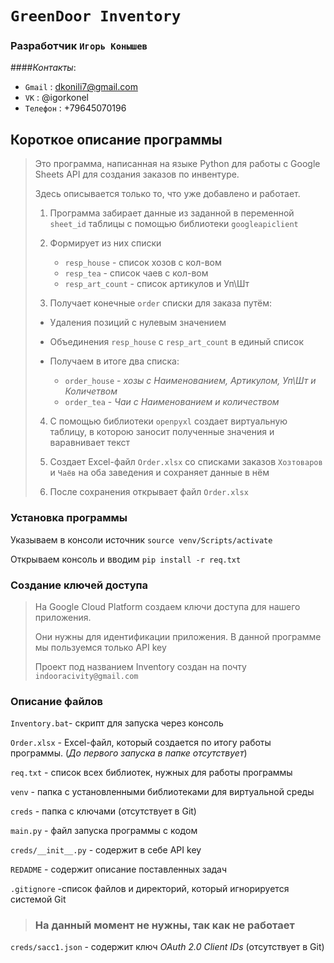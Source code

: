 # `GreenDoor Inventory`
### Разработчик `Игорь Конышев`
####*Контакты*:
* `Gmail` : dkonili7@gmail.com
* `VK` : @igorkonel
* `Телефон` : +79645070196

## Короткое описание программы
> Это программа, написанная на языке Python для работы с Google
> Sheets API для создания заказов по инвентуре.
> 
> Здесь описывается только то, что уже добавлено и работает.
> 
> 1. Программа забирает данные из заданной в переменной `sheet_id` таблицы c помощью библиотеки `googleapiclient`
> 
> 
> 2. Формирует из них списки 
>       * `resp_house` - список хозов с кол-вом
>       * `resp_tea` - список чаев с кол-вом
>       * `resp_art_count` - список артикулов и Уп\Шт
> 
> 
> 3. Получает конечные `order` списки для заказа путём:
>   
>   * Удаления позиций с нулевым значением
>   * Объединения `resp_house` с `resp_art_count` в единый список
> 
>   * Получаем в итоге два списка:
>       * `order_house` - *хозы с Наименованием, Артикулом, Уп\Шт и Количетвом*
>       * `order_tea` - *Чаи с Наименованием и количеством*
> 
> 4. С помощью библиотеки `openpyxl` создает виртуальную таблицу, в которою заносит полученные значения
> и варавнивает текст
> 
> 
> 5. Создает Excel-файл `Order.xlsx` со списками заказов `Хозтоваров` и `Чаёв` на оба заведения
> и сохраняет данные в нём
> 
> 
> 6. После сохранения открывает файл `Order.xlsx`

### Установка программы
Указываем в консоли источник
`source venv/Scripts/activate`

Открываем консоль и вводим
`pip install -r req.txt`

### Создание ключей доступа

> На Google Cloud Platform создаем ключи доступа для нашего приложения.
> 
> Они нужны для идентификации приложения. В данной программе мы пользуемся только API key
> 
> Проект под названием Inventory создан на почту `indooracivity@gmail.com`


### Описание файлов

`Inventory.bat`- скрипт для запуска через консоль

`Order.xlsx` - Excel-файл, который создается по итогу работы программы.
(*До первого запуска в папке отсутствует*)

`req.txt` - список всех библиотек, нужных для работы программы

`venv` - папка с установленными библиотеками для виртуальной среды

`creds` - папка с ключами (отсутствует в Git)

`main.py` - файл запуска программы с кодом 

`creds/__init__.py` - содержит в себе API key 

`REDADME` - содержит описание поставленных задач

`.gitignore` -список файлов и директорий, который игнорируется системой Git

> ### На данный момент не нужны, так как не работает

`creds/sacc1.json` - содержит ключ *OAuth 2.0 Client IDs* (отсутствует в Git)